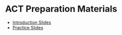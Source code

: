 # ACT Preparation Materials

* [Introduction Slides](ACT_prep-day_1.pdf)
* [Practice Slides](ACT_practice-pass_1.pdf)

